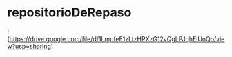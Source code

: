 # repositorioDeRepaso
!(https://drive.google.com/file/d/1LmpfeF1zLtzHPXzG12vQgLPJqhEiUnQo/view?usp=sharing)
